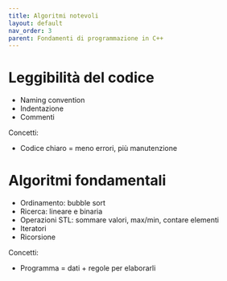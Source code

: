 ```yaml
---
title: Algoritmi notevoli
layout: default
nav_order: 3
parent: Fondamenti di programmazione in C++
---
```

# Leggibilità del codice

- Naming convention  
- Indentazione  
- Commenti

Concetti:

- Codice chiaro = meno errori, più manutenzione
# Algoritmi fondamentali

- Ordinamento: bubble sort  
- Ricerca: lineare e binaria  
- Operazioni STL: sommare valori, max/min, contare elementi  
- Iteratori  
- Ricorsione

Concetti:

- Programma = dati + regole per elaborarli